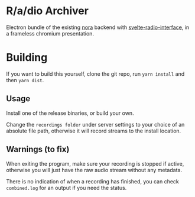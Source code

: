 # R/a/dio Archiver

Electron bundle of the existing [nora](https://github.com/Linkcube/Nora) backend with [svelte-radio-interface](https://github.com/Linkcube/svelte-radio-interface), in a frameless chromium presentation.

# Building
If you want to build this yourself, clone the git repo, run `yarn install` and then `yarn dist`.

## Usage
Install one of the release binaries, or build your own.

Change the `recordings folder` under server settings to your choice of an absolute file path, otherwise it will record streams to the install location.

## Warnings (to fix)
When exiting the program, make sure your recording is stopped if active, otherwise you will just have the raw audio stream without any metadata.

There is no indication of when a recording has finished, you can check `combined.log` for an output if you need the status.
